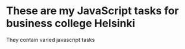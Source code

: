 # These are my JavaScript tasks for business college Helsinki

They contain varied javascript tasks
